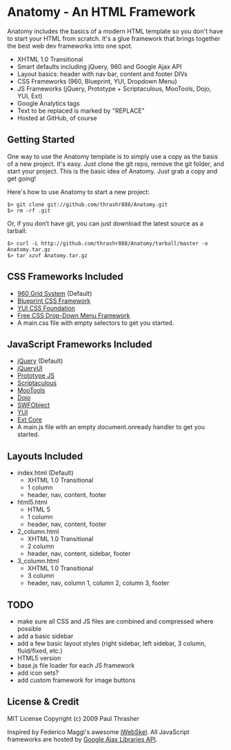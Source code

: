 # Anatomy - An HTML Framework

Anatomy includes the basics of a modern HTML template so you don't have to start your HTML from scratch. It's a glue framework that brings together the best web dev frameworks into one spot.

  - XHTML 1.0 Transitional
  - Smart defaults including jQuery, 960 and Google Ajax API
  - Layout basics: header with nav bar, content and footer DIVs
  - CSS Frameworks (960, Blueprint, YUI, Dropdown Menu)
  - JS Frameworks (jQuery, Prototype + Scriptaculous, MooTools, Dojo, YUI, Ext)
  - Google Analytics tags
  - Text to be replaced is marked by "REPLACE"
  - Hosted at GitHub, of course

## Getting Started

One way to use the Anatomy template is to simply use a copy as the basis of a new project. It's easy. Just clone the git repo, remove the git folder, and start your project. This is the basic idea of Anatomy. Just grab a copy and get going!

Here's how to use Anatomy to start a new project:

    $> git clone git://github.com/thrashr888/Anatomy.git
    $> rm -rf .git

Or, if you don’t have git, you can just download the latest source as a tarball:

    $> curl -L http://github.com/thrashr888/Anatomy/tarball/master -o Anatomy.tar.gz
    $> tar xzvf Anatomy.tar.gz

## CSS Frameworks Included

- [960 Grid System](http://960.gs) (Default)
- [Blueprint CSS Framework](http://blueprintcss.org)
- [YUI CSS Foundation](http://developer.yahoo.com/yui/base/)
- [Free CSS Drop-Down Menu Framework](http://www.lwis.net/free-css-drop-down-menu)
- A main.css file with empty selectors to get you started.

## JavaScript Frameworks Included

- [jQuery](http://jquery.com/) (Default)
- [jQueryUI](http://jqueryui.com/)
- [Prototype JS](http://prototypejs.org/)
- [Scriptaculous](http://script.aculo.us/)
- [MooTools](http://mootools.net/)
- [Dojo](http://www.dojotoolkit.org/)
- [SWFObject](http://code.google.com/p/swfobject/)
- [YUI](http://developer.yahoo.com/yui/)
- [Ext Core](http://www.extjs.com/products/extcore/)
- A main.js file with an empty document.onready handler to get you started.

## Layouts Included

- index.html (Default)
  - XHTML 1.0 Transitional
  - 1 column
  - header, nav, content, footer
- html5.html
  - HTML 5
  - 1 column
  - header, nav, content, footer
- 2_column.html
  - XHTML 1.0 Transitional
  - 2 column
  - header, nav, content, sidebar, footer
- 3_column.html
  - XHTML 1.0 Transitional
  - 3 column
  - header, nav, column 1, column 2, column 3, footer

## TODO

- make sure all CSS and JS files are combined and compressed where possible
- add a basic sidebar
- add a few basic layout styles (right sidebar, left sidebar, 3 column, fluid/fixed, etc.)
- HTML5 version
- base.js file loader for each JS framework
- add icon sets?
- add custom framework for image buttons

## License & Credit

MIT License
Copyright (c) 2009 Paul Thrasher

Inspired by Federico Maggi's awesome [iWebSkel](http://iwebskel.com/). All JavaScript frameworks are hosted by [Google Ajax Libraries API](http://code.google.com/apis/ajaxlibs/).